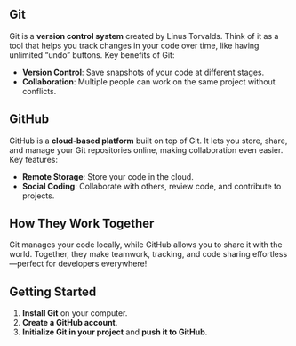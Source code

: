 ## Git  
Git is a **version control system** created by Linus Torvalds. Think of it as a tool that helps you track changes in your code over time, like having unlimited “undo” buttons. Key benefits of Git:

- **Version Control**: Save snapshots of your code at different stages.
- **Collaboration**: Multiple people can work on the same project without conflicts.

## GitHub  
GitHub is a **cloud-based platform** built on top of Git. It lets you store, share, and manage your Git repositories online, making collaboration even easier. Key features:

- **Remote Storage**: Store your code in the cloud.
- **Social Coding**: Collaborate with others, review code, and contribute to projects.

## How They Work Together 
Git manages your code locally, while GitHub allows you to share it with the world. Together, they make teamwork, tracking, and code sharing effortless—perfect for developers everywhere! 

## Getting Started  
1. **Install Git** on your computer.
2. **Create a GitHub account**.
3. **Initialize Git in your project** and **push it to GitHub**.